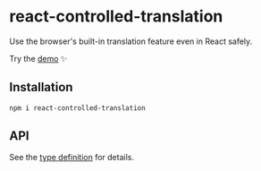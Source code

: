 # react-controlled-translation

Use the browser's built-in translation feature even in React safely.

Try the [demo](https://jvvmnt-5173.csb.app/) ✨

## Installation

```sh
npm i react-controlled-translation
```

## API

See the [type definition](https://github.com/hata6502/react-controlled-translation/blob/main/dist/index.d.ts) for details.

